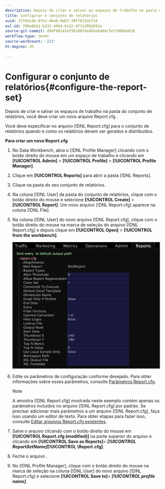 ```yaml
---
description: Depois de criar e salvar os espaços de trabalho na pasta do conjunto de relatórios, você deve criar um novo arquivo Report.cfg .
title: Configurar o conjunto de relatórios
uuid: 21f8dcde-8fe1-4ba0-9eb7-39ff812dcf14
exl-id: 780e6bb1-b332-4984-b132-df11d95b592a
source-git-commit: d9df90242ef96188f4e4b5e6d04cfef196b0a628
workflow-type: tm+mt
source-wordcount: '223'
ht-degree: 4%

---
```


# Configurar o conjunto de relatórios{#configure-the-report-set}

Depois de criar e salvar os espaços de trabalho na pasta do conjunto de relatórios, você deve criar um novo arquivo Report.cfg .

Você deve especificar no arquivo [!DNL Report.cfg] para o conjunto de relatórios quando e como os relatórios devem ser gerados e distribuídos.

**Para criar um novo Report.cfg**

1. No Data Workbench, abra o [!DNL Profile Manager] clicando com o botão direito do mouse em um espaço de trabalho e clicando em **[!UICONTROL Admin]** > **[!UICONTROL Profile]** > **[!UICONTROL Profile Manager]**.
1. Clique em **[!UICONTROL Reports]** para abrir a pasta [!DNL Reports].
1. Clique na pasta do seu conjunto de relatórios.
1. Na coluna [!DNL User] da pasta do conjunto de relatórios, clique com o botão direito do mouse e selecione **[!UICONTROL Create]** > **[!UICONTROL Report]**. Um novo arquivo [!DNL Report.cfg] aparece na coluna [!DNL File].
1. Na coluna [!DNL User] do novo arquivo [!DNL Report.cfg], clique com o botão direito do mouse na marca de seleção do arquivo [!DNL Report.cfg] e depois clique em **[!UICONTROL Open]** > **[!UICONTROL from the workbench]**.

   ![Informações da etapa](assets/cfg_reportcfg.png)

1. Edite os parâmetros de configuração conforme desejado. Para obter informações sobre esses parâmetros, consulte [Parâmetros Report.cfg](../../../../../home/c-rpt-oview/c-rpt-param-ref/c-rpt-param.md#concept-838e59d72d3f4cb29ee15f5c7eb0ceff).

   >[!NOTE]
   >
   >A amostra [!DNL Report.cfg] mostrada neste exemplo contém apenas os parâmetros incluídos no arquivo [!DNL Report.cfg] por padrão. Se precisar adicionar mais parâmetros a um arquivo [!DNL Report.cfg], faça isso usando um editor de texto. Para obter etapas para fazer isso, consulte [Editar arquivos Report.cfg existentes](../../../../../home/c-rpt-oview/c-work-rpt-sets/c-edit-ex-rpt-files/c-edit-ex-rpt-files.md#concept-96fd57159f454defa09bd18655a12887).

1. Salve o arquivo clicando com o botão direito do mouse em **[!UICONTROL Report.cfg (modified)]** na parte superior do arquivo e clicando em **[!UICONTROL Save as Reports\]***&lt; **[!UICONTROL ReportSetName]*****[!UICONTROL \Report.cfg]**.
1. Feche o arquivo .
1. No [!DNL Profile Manager], clique com o botão direito do mouse na marca de seleção na coluna [!DNL User] do novo arquivo [!DNL Report.cfg] e selecione **[!UICONTROL Save to]***&lt; **[!UICONTROL profile name]***.
